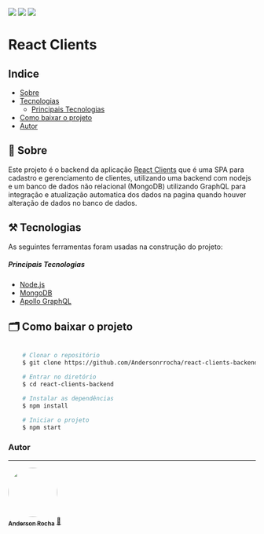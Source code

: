 <img src="https://img.shields.io/github/languages/code-size/Andersonrrocha/react-clients-backend"/> <img src="https://img.shields.io/github/last-commit/Andersonrrocha/react-clients-backend"/> <img src="https://img.shields.io/github/license/andersonrrocha/react-clients-backend"/>
# React Clients

## Indice

- [Sobre](#-sobre)
- [Tecnologias](#-tecnologias)
    - [Principais Tecnologias](#-principais-tecnologias)
- [Como baixar o projeto](#-como-baixar-o-projeto)
- [Autor](#-autor)


## 🔖 Sobre

Este projeto é o backend da aplicação [React Clients](https://react-clients-frontend.herokuapp.com) que é uma SPA para cadastro e gerenciamento de clientes, utilizando uma backend com nodejs e um banco de dados não relacional (MongoDB) utilizando GraphQL para integração e atualização automatica dos dados na pagina quando houver alteração de dados no banco de dados.

## ⚒️  Tecnologias

As seguintes ferramentas foram usadas na construção do projeto:

##### Principais Tecnologias
- [Node.js](https://nodejs.org/en/)
- [MongoDB](https://www.mongodb.com/cloud/atlas2)
- [Apollo GraphQL](https://www.apollographql.com/) 

## 🗂 Como baixar o projeto

```bash

    # Clonar o repositório
    $ git clone https://github.com/Andersonrrocha/react-clients-backend

    # Entrar no diretório
    $ cd react-clients-backend

    # Instalar as dependências
    $ npm install

    # Iniciar o projeto
    $ npm start
```




### Autor
---

<a href="https://github.com/Andersonrrocha">
 <img style="border-radius: 50%;" src="https://avatars.githubusercontent.com/u/47790040?s=400&u=aebba8b4677071ece269291a65e56534db5cc52c&v=4" width="100px;" alt=""/>
 <br />
 <sub><b>Anderson Rocha</b></sub></a> <a href="https://github.com/Andersonrrocha" title="Github">🚀</a>
